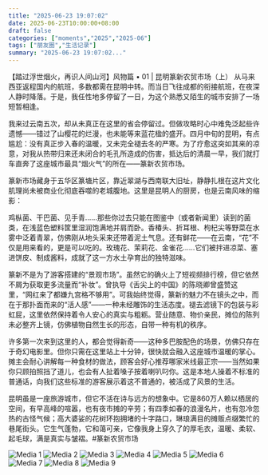 ```yaml
---
title: "2025-06-23 19:07:02"
date: 2025-06-23T10:00:00+08:00
draft: false
categories: ["moments","2025","2025-06"]
tags: ["朋友圈","生活记录"]
summary: "2025-06-23 19:07:02..."
---
```


【踏过浮世烟火，再识人间山河】风物篇 • 01 | 昆明篆新农贸市场（上）
​
​从马来西亚返程国内的航班，多数都需在昆明中转。而当日飞往成都的衔接航班，在夜深人静时降落。于是，我任性地多停留了一日，为这个熟悉又陌生的城市安排了一场短暂相逢。

我来过云南五次，却从未真正在这里的省会停留过。但做攻略时心中难免泛起些许遗憾——错过了山樱花的烂漫，也未能等来蓝花楹的盛开。四月中旬的昆明，有点尴尬：没有真正步入春的温暖，又未完全褪去冬的严寒。为了疗愈这突如其来的凉意，对我从热带归来还未闭合的毛孔所造成的伤害，抵达后的清晨一早，我们就打车直奔了这座城市最具“烟火气”的所在——篆新农贸市场。

篆新市场藏身于五华区篆塘片区，靠近翠湖与西南联大旧址，静静扎根在这片文化肌理尚未被商业化彻底吞噬的老城腹地。这里是昆明人的厨房，也是云南风味的缩影：

鸡枞菌、干巴菌、见手青……那些你过去只能在图鉴中（或者新闻里）读到的菌类，在浅蓝色塑料筐里湿润饱满地并肩而卧。香椿头、折耳根、枸杞尖等野菜在水雾中泛着青翠，仿佛刚从地头采来还带着泥土气息。还有鲜花——在云南，“花”不仅是用来看的，更是可以吃的。玫瑰花、茉莉花、金雀花……它们被拌进凉菜、塞进饼皮、制成酱料，成就了这一方水土孕育出的独特滋味。

篆新不是为了游客搭建的“景观市场”。虽然它的确火上了短视频排行榜，但它依然不屑为获取更多流量而“补妆”。曾执导《舌尖上的中国》的陈晓卿曾盛赞这里，“网红来了都嫌九宫格不够用”。可我始终觉得，篆新的魅力不在镜头之中，而在于那扑面而来的“活人感”——一种未经雕饰的生活态度。褪去滤镜下的包装与彩虹屁，这里依然保持着令人安心的真实与粗粝。营业随意、物价亲民，摊位的陈列未必整齐上镜，仿佛植物自然生长的形态，自带一种有机的秩序。

许多第一次来到这里的人，都会觉得新奇——这种多巴胺配色的场景，仿佛只存在于奇幻电影里。但你只需在这里站上十分钟，很快就会融入这座城市温暖的掌心。摊主会耐心讲解每一种食材的做法，顾客会好心推荐哪家米线最正宗——当然如果你只顾拍照挡了道儿，也会有人扯着嗓子按着喇叭叼你。这是本地人操着不标准的普通话，向我们这些标准的游客展示着这不普通的，被活成了风景的生活。

昆明虽是一座旅游城市，但它不活在诗与远方的想象中。它是860万人赖以栖居的空间，有早高峰的喧嚣，也有夜市摊的辛劳；有四季如春的浪漫名片，也有忽冷忽热的古怪气候；高大婆娑的花树环抱拥堵的十字路口，琳琅满目的摊贩点缀繁忙的巷尾街头。它生气蓬勃，它和蔼可亲，它像我身上穿久了的厚毛衣，温暖、柔软、起毛球，满是真实与皱褶。
​
​#篆新农贸市场

![Media 1](/Moments/photos/2025-06-23/202506231907020.jpg)
![Media 2](/Moments/photos/2025-06-23/202506231907021.jpg)
![Media 3](/Moments/photos/2025-06-23/202506231907022.jpg)
![Media 4](/Moments/photos/2025-06-23/202506231907023.jpg)
![Media 5](/Moments/photos/2025-06-23/202506231907024.jpg)
![Media 6](/Moments/photos/2025-06-23/202506231907025.jpg)
![Media 7](/Moments/photos/2025-06-23/202506231907026.jpg)
![Media 8](/Moments/photos/2025-06-23/202506231907027.jpg)
![Media 9](/Moments/photos/2025-06-23/202506231907028.jpg)


